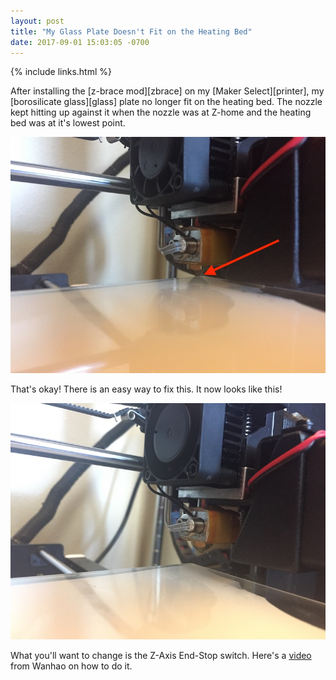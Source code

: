 ```yaml
--- 
layout: post
title: "My Glass Plate Doesn't Fit on the Heating Bed"
date: 2017-09-01 15:03:05 -0700
---
```


{% include links.html %}

After installing the [z-brace mod][zbrace] on my [Maker Select][printer], my [borosilicate glass][glass] plate no longer fit on the heating bed. The nozzle kept hitting up against it when the nozzle was at Z-home and the heating bed was at it's lowest point.

![Nozzle hits glass plate][nozzle_hits]

That's okay! There is an easy way to fix this. It now looks like this!

![Nozzle no longer hits glass plate][nozzle_no_hit]

What you'll want to change is the Z-Axis End-Stop switch. Here's a [video][youtube_video] from Wanhao on how to do it.

[youtube_video]: https://www.youtube.com/watch?v=pA1i2jNbAuE
[nozzle_hits]: /images/nozzle_hits_glass_plate.jpg
[nozzle_no_hit]: /images/nozzle_no_longer_hits_glass_plate.jpg
